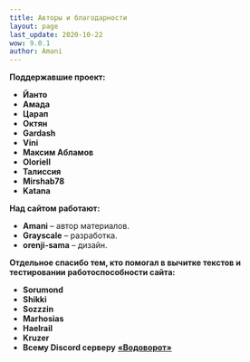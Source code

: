 ```yaml
---
title: Авторы и благодарности
layout: page
last_update: 2020-10-22 
wow: 9.0.1
author: Amani
---
```


**Поддержавшие проект:**

* **Йанто**
* **Амада**
* **Царап**
* **Октян**
* **Gardash**  
* **Vini**
* **Максим Абламов**
* **Oloriell**
* **Талиссия**
* **Mirshab78**
* **Katana**

**Над сайтом работают:**

* **Amani** – автор материалов.
* **Grayscale** – разработка.
* **orenji-sama** – дизайн.

<p></p>

**Отдельное спасибо тем, кто помогал в вычитке текстов и тестировании работоспособности сайта:**

* **Sorumond**
* **Shikki**
* **Sozzzin**
* **Marhosias**
* **Haelrail**
* **Kruzer**
* **Всему Discord серверу** [**«Водоворот»**](https://discordapp.com/invite/zTQhBn8)
